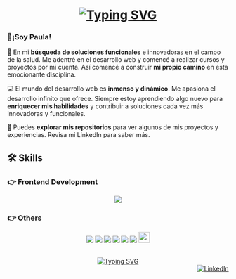 
# <div align="center"><a href="https://git.io/typing-svg"><img src="https://readme-typing-svg.herokuapp.com?font=Fira+Code&pause=1000&color=F7E57D&background=000000F8&center=true&vCenter=true&random=false&width=435&lines=%C2%A1Bienvenido+a+mi+Github!+%F0%9F%9A%80" alt="Typing SVG" /></a></div>

 <h3 align="left">👋¡Soy Paula!</h3>

🚀 En mi **búsqueda de soluciones funcionales** e innovadoras en el campo de la salud. Me adentré en el desarrollo web y comencé a realizar cursos y proyectos por mi cuenta. Así comencé a construir **mi propio camino** en esta emocionante disciplina.

💻 El mundo del desarrollo web es **inmenso y dinámico**. Me apasiona el desarrollo infinito que ofrece. Siempre estoy aprendiendo algo nuevo para **enriquecer mis habilidades** y contribuir a soluciones cada vez más innovadoras y funcionales. 

💫 Puedes **explorar mis repositorios** para ver algunos de mis proyectos y experiencias. Revisa mi LinkedIn para saber más.


## 🛠️ Skills

### 👉 Frontend Development
<div align="center">
 <a href="https://skillicons.dev">
    <img src="https://skillicons.dev/icons?i=html,css,js,react,typescript,vite,vitest" />
  </a>
 
</div>

### 👉 Others
<div align="center">
<img src="https://img.shields.io/badge/MySQL-005C84?style=for-the-badge&logo=mysql&logoColor=white">
<img src="https://img.shields.io/badge/MongoDB-4EA94B?style=for-the-badge&logo=mongodb&logoColor=white">
<img src="https://img.shields.io/badge/Figma-F24E1E?style=for-the-badge&logo=figma&logoColor=white">
<img src="https://img.shields.io/badge/Jira-0052CC?style=for-the-badge&logo=Jira&logoColor=white">
<img src="https://img.shields.io/badge/Trello-0052CC?style=for-the-badge&logo=trello&logoColor=white">
<img src="https://img.shields.io/badge/Canva-%2300C4CC.svg?&style=for-the-badge&logo=Canva&logoColor=white">
<img src="https://img.shields.io/badge/Visual_Studio_Code-0078D4?style=for-the-badge&logo=visual%20studio%20code&logoColor=white" height="25">
</div>

##
 <div align="center">
<a href="https://git.io/typing-svg"><img src="https://readme-typing-svg.herokuapp.com?font=Fira+Code&weight=500&size=13&pause=1036&color=F7E57D&background=00000088&center=true&vCenter=true&repeat=false&random=false&width=470&height=30&lines=+%C2%A1El+desarrollo+web+es+mi+viaje+interminable+de+aprendizaje!" alt="Typing SVG" /></a>
</div>

<div align="right">
	<a href="https://www.linkedin.com/in/paulacanoroman/"><img src="https://img.icons8.com/bubbles/50/000000/linkedin.png" alt="LinkedIn"/></a>
    </div>
